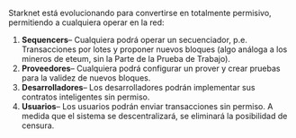 Starknet está evolucionando para convertirse en totalmente permisivo, permitiendo a cualquiera operar en la red:

1. **Sequencers**– Cualquiera podrá operar un secuenciador, p.e. Transacciones por lotes y proponer nuevos bloques (algo análoga a los mineros de eteum, sin la Parte de la Prueba de Trabajo).
2. **Proveedores**– Cualquiera podrá configurar un prover y crear pruebas para la validez de nuevos bloques.
3. **Desarrolladores**– Los desarrolladores podrán implementar sus contratos inteligentes sin permiso.
4. **Usuarios**– Los usuarios podrán enviar transacciones sin permiso. A medida que el sistema se descentralizará, se eliminará la posibilidad de censura.